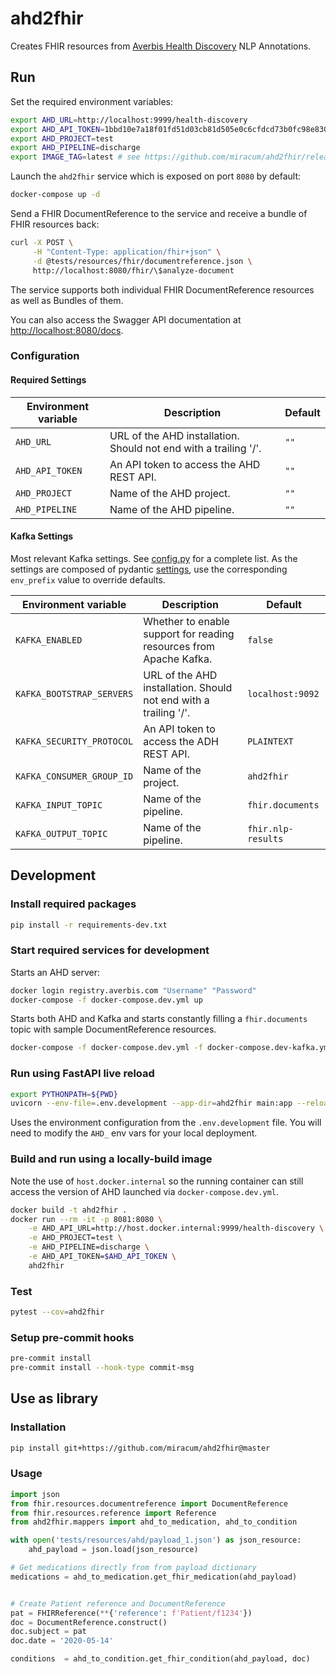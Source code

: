 # ahd2fhir

Creates FHIR resources from [Averbis Health Discovery](https://averbis.com/health-discovery/) NLP Annotations.

## Run

Set the required environment variables:

```sh
export AHD_URL=http://localhost:9999/health-discovery
export AHD_API_TOKEN=1bbd10e7a18f01fd51d03cb81d505e0c6cfdcd73b0fc98e8300592afa4a90148
export AHD_PROJECT=test
export AHD_PIPELINE=discharge
export IMAGE_TAG=latest # see https://github.com/miracum/ahd2fhir/releases for immutable tags
```

Launch the `ahd2fhir` service which is exposed on port `8080` by default:

```sh
docker-compose up -d
```

Send a FHIR DocumentReference to the service and receive a bundle of FHIR resources back:

```sh
curl -X POST \
     -H "Content-Type: application/fhir+json" \
     -d @tests/resources/fhir/documentreference.json \
     http://localhost:8080/fhir/\$analyze-document
```

The service supports both individual FHIR DocumentReference resources as well as Bundles of them.

You can also access the Swagger API documentation at <http://localhost:8080/docs>.

### Configuration

#### Required Settings

| Environment variable | Description                                                      | Default |
| -------------------- | ---------------------------------------------------------------- | ------- |
| `AHD_URL`            | URL of the AHD installation. Should not end with a trailing '/'. | `""`    |
| `AHD_API_TOKEN`      | An API token to access the AHD REST API.                         | `""`    |
| `AHD_PROJECT`        | Name of the AHD project.                                         | `""`    |
| `AHD_PIPELINE`       | Name of the AHD pipeline.                                        | `""`    |

#### Kafka Settings

Most relevant Kafka settings. See [config.py](ahd2fhir/config.py) for a complete list.
As the settings are composed of pydantic [settings](https://pydantic-docs.helpmanual.io/usage/settings/),
use the corresponding `env_prefix` value to override defaults.

| Environment variable      | Description                                                        | Default            |
| ------------------------- | ------------------------------------------------------------------ | ------------------ |
| `KAFKA_ENABLED`           | Whether to enable support for reading resources from Apache Kafka. | `false`            |
| `KAFKA_BOOTSTRAP_SERVERS` | URL of the AHD installation. Should not end with a trailing '/'.   | `localhost:9092`   |
| `KAFKA_SECURITY_PROTOCOL` | An API token to access the ADH REST API.                           | `PLAINTEXT`        |
| `KAFKA_CONSUMER_GROUP_ID` | Name of the project.                                               | `ahd2fhir`         |
| `KAFKA_INPUT_TOPIC`       | Name of the pipeline.                                              | `fhir.documents`   |
| `KAFKA_OUTPUT_TOPIC`      | Name of the pipeline.                                              | `fhir.nlp-results` |

## Development

### Install required packages

```sh
pip install -r requirements-dev.txt
```

### Start required services for development

Starts an AHD server:

```sh
docker login registry.averbis.com "Username" "Password"
docker-compose -f docker-compose.dev.yml up
```

Starts both AHD and Kafka and starts constantly filling a `fhir.documents` topic with sample DocumentReference resources.

```sh
docker-compose -f docker-compose.dev.yml -f docker-compose.dev-kafka.yml up
```

### Run using FastAPI live reload

```sh
export PYTHONPATH=${PWD}
uvicorn --env-file=.env.development --app-dir=ahd2fhir main:app --reload --log-level=debug
```

Uses the environment configuration from the `.env.development` file. You will need to modify the `AHD_` env vars for
your local deployment.

### Build and run using a locally-build image

Note the use of `host.docker.internal` so the running container can still access the version of AHD launched via
`docker-compose.dev.yml`.

```sh
docker build -t ahd2fhir .
docker run --rm -it -p 8081:8080 \
    -e AHD_API_URL=http://host.docker.internal:9999/health-discovery \
    -e AHD_PROJECT=test \
    -e AHD_PIPELINE=discharge \
    -e AHD_API_TOKEN=$AHD_API_TOKEN \
    ahd2fhir
```

### Test

```sh
pytest --cov=ahd2fhir
```

### Setup pre-commit hooks

```sh
pre-commit install
pre-commit install --hook-type commit-msg
```

## Use as library

### Installation

```bash
pip install git+https://github.com/miracum/ahd2fhir@master
```

### Usage

```python
import json
from fhir.resources.documentreference import DocumentReference
from fhir.resources.reference import Reference
from ahd2fhir.mappers import ahd_to_medication, ahd_to_condition

with open('tests/resources/ahd/payload_1.json') as json_resource:
    ahd_payload = json.load(json_resource)

# Get medications directly from from payload dictionary
medications = ahd_to_medication.get_fhir_medication(ahd_payload)


# Create Patient reference and DocumentReference
pat = FHIRReference(**{'reference': f'Patient/f1234'})
doc = DocumentReference.construct()
doc.subject = pat
doc.date = '2020-05-14'

conditions  = ahd_to_condition.get_fhir_condition(ahd_payload, doc)
```
